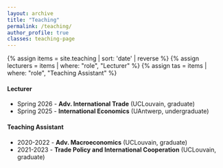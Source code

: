 ```yaml
---
layout: archive
title: "Teaching"
permalink: /teaching/
author_profile: true
classes: teaching-page
---
```


{% assign items = site.teaching | sort: 'date' | reverse %}
{% assign lecturers = items | where: "role", "Lecturer" %}
{% assign tas = items | where: "role", "Teaching Assistant" %}

#### Lecturer
- Spring 2026 - **Adv. International Trade** (UCLouvain, graduate)
- Spring 2025 - **International Economics** (UAntwerp, undergraduate)

#### Teaching Assistant
- 2020-2022 - **Adv. Macroeconomics** (UCLouvain, graduate)
- 2021-2023 - **Trade Policy and International Cooperation** (UCLouvain, graduate)

